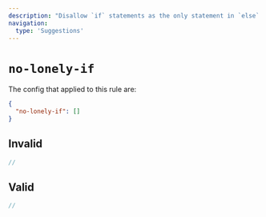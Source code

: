 ```yaml
---
description: "Disallow `if` statements as the only statement in `else` blocks"
navigation:
  type: 'Suggestions'
---
```


# `no-lonely-if`

The config that applied to this rule are:

```json
{
  "no-lonely-if": []
}
```

## Invalid

```js invalid
//
```

## Valid

```js valid
//
```
  